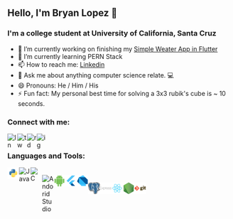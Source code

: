 ## Hello, I'm Bryan Lopez 👋

### I'm a college student at University of California, Santa Cruz


- 🔭 I’m currently working on finishing my [Simple Weater App in Flutter](https://github.com/blopez24/Weather-App)
- 🌱 I’m currently learning PERN Stack
- 📫 How to reach me: [Linkedin](https://www.linkedin.com/in/bryan-lopez-22a98a159/)
- 💬 Ask me about anything computer science relate. 💻
- 😄 Pronouns: He / Him / His 
- ⚡ Fun fact: My personal best time for solving a 3x3 rubik's cube is ~ 10 seconds. 
<!-- - 3 🏁 I just finished my ... -->
<!-- - 4 📚 I'd like to learn ... -->

### Connect with me:
[<img align="left" alt="ln" width="22px" src="https://cdn.jsdelivr.net/npm/simple-icons@v3/icons/linkedin.svg" />](https://www.linkedin.com/in/bryan-lopez-22a98a159/)
[<img align="left" alt="tw" width="22px" src="https://cdn.jsdelivr.net/npm/simple-icons@v3/icons/twitter.svg" />](https://twitter.com/BryanLo38770471)
[<img align="left" alt="rd" width="22px" src="https://cdn.jsdelivr.net/npm/simple-icons@v3/icons/reddit.svg" />](https://www.reddit.com/user/B-L-O)
[<img align="left" alt="ig" width="22px" src="https://cdn.jsdelivr.net/npm/simple-icons@v3/icons/instagram.svg" />](https://www.instagram.com/bmlopez24/)

<br />

### Languages and Tools:
[<img align="left" alt="Python" width="26px" src="https://raw.githubusercontent.com/github/explore/80688e429a7d4ef2fca1e82350fe8e3517d3494d/topics/python/python.png" />](https://docs.python.org/3/)
[<img align="left" alt="Java" width="26px" src="https://cdn.iconscout.com/icon/free/png-256/java-23-225999.png" />](https://docs.oracle.com/javase/7/docs/api/)
[<img align="left" alt="C" width="26px" src="https://cdn.iconscout.com/icon/free/png-512/c-programming-569564.png" />](https://docs.microsoft.com/en-us/cpp/c-language/c-language-reference?view=msvc-160)
<br>
[<img align="left" alt="Andorid Studio" width="26px" src="https://upload.wikimedia.org/wikipedia/commons/thumb/3/34/Android_Studio_icon.svg/1200px-Android_Studio_icon.svg.png" />](https://developer.android.com/studio)
[<img align="left" alt="Andorid" width="26px" src="https://raw.githubusercontent.com/github/explore/80688e429a7d4ef2fca1e82350fe8e3517d3494d/topics/android/android.png" />](https://developer.android.com/reference)
[<img align="left" alt="Flutter" width="26px" src="https://raw.githubusercontent.com/github/explore/80688e429a7d4ef2fca1e82350fe8e3517d3494d/topics/flutter/flutter.png" />](https://flutter.dev/docs)
[<img align="left" alt="Dart" width="26px" src="https://raw.githubusercontent.com/github/explore/80688e429a7d4ef2fca1e82350fe8e3517d3494d/topics/dart/dart.png" />](https://dart.dev/guides)
<br>
[<img align="left" alt="PostgreSQL" width="26px" src="https://raw.githubusercontent.com/github/explore/80688e429a7d4ef2fca1e82350fe8e3517d3494d/topics/postgresql/postgresql.png" />](https://www.postgresql.org/docs/10/index.html)
[<img align="left" alt="Express" width="26px" src="https://raw.githubusercontent.com/github/explore/80688e429a7d4ef2fca1e82350fe8e3517d3494d/topics/express/express.png" />](https://expressjs.com/)
[<img align="left" alt="React" width="26px" src="https://raw.githubusercontent.com/github/explore/80688e429a7d4ef2fca1e82350fe8e3517d3494d/topics/react/react.png" />](https://reactjs.org/docs/getting-started.html)
[<img align="left" alt="Node" width="26px" src="https://raw.githubusercontent.com/github/explore/80688e429a7d4ef2fca1e82350fe8e3517d3494d/topics/nodejs/nodejs.png" />](https://nodejs.org/en/docs/)
[<img align="left" alt="Git" width="26px" src="https://raw.githubusercontent.com/github/explore/80688e429a7d4ef2fca1e82350fe8e3517d3494d/topics/git/git.png" />](https://www.git-scm.com/doc)
